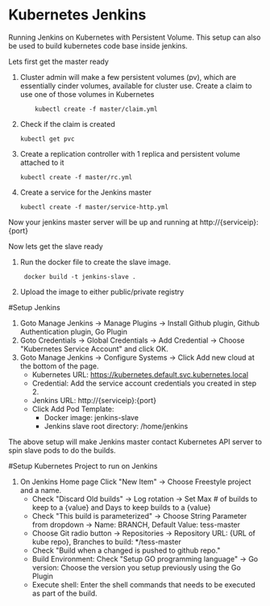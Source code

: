 # Kubernetes Jenkins

Running Jenkins on Kubernetes with Persistent Volume. This setup can also be used to build kubernetes code base inside jenkins.

Lets first get the master ready

1. Cluster admin will make a few persistent volumes (pv), which are essentially cinder volumes, available for cluster use. 
   Create a claim to use one of those volumes in Kubernetes
    ```shell
    	kubectl create -f master/claim.yml
     ```
2. Check if the claim is created 
    ```shell
 	kubectl get pvc
    ```
3. Create a replication controller with 1 replica and persistent volume attached to it
    ```shell
 	kubectl create -f master/rc.yml
    ```
4. Create a service for the Jenkins master
    ```shell
 	kubectl create -f master/service-http.yml
    ```

Now your jenkins master server will be up and running at http://{serviceip}:{port}



Now lets get the slave ready

1. Run the docker file to create the slave image.
   ```shell
	docker build -t jenkins-slave .
   ```
2. Upload the image to either public/private registry


#Setup Jenkins

1. Goto Manage Jenkins -> Manage Plugins -> Install Github plugin, Github Authentication plugin, Go Plugin
2. Goto Credentials -> Global Credentials -> Add Credential -> Choose "Kubernetes Service Account" and click OK.
3. Goto Manage Jenkins -> Configure Systems -> Click Add new cloud at the bottom of the page.
	* Kubernetes URL: https://kubernetes.default.svc.kubernetes.local
	* Credential: Add the service account credentials you created in step 2.
	* Jenkins URL: http://{serviceip}:{port}
	* Click Add Pod Template:
		* Docker image: jenkins-slave
		* Jenkins slave root directory: /home/jenkins

The above setup will make Jenkins master contact Kubernetes API server to spin slave pods to do the builds.


#Setup Kubernetes Project to run on Jenkins
1. On Jenkins Home page Click "New Item" -> Choose Freestyle project and a name. 
	* Check "Discard Old builds" -> Log rotation -> Set Max # of builds to keep to a {value} and Days to keep builds to a {value}
	* Check "This build is parameterized" -> Choose String Parameter from dropdown -> Name: BRANCH, Default Value: tess-master
	* Choose Git radio button -> Repositories -> Repository URL: {URL of kube repo}, Branches to build: */tess-master
	* Check "Build when a changed is pushed to github repo."
	* Build Environment: Check "Setup GO programming language" -> Go version: Choose the version you setup previously using the Go Plugin
	* Execute shell: Enter the shell commands that needs to be executed as part of the build.
